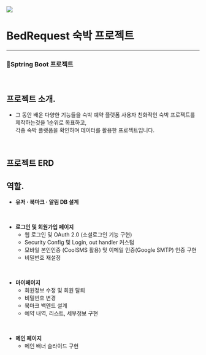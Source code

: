 <img src="https://capsule-render.vercel.app/api?type=speech&height=200&color=gradient&text=BedRequest&fontAlignY=42">

# BedRequest 숙박 프로젝트
---
### 📗Sptring Boot 프로젝트
<br>

## 프로젝트 소개.
* 그 동안 배운 다양한 기능들을 숙박 예약 플랫폼 사용자 친화적인 숙박 프로젝트를 제작하는것을 1순위로 목표하고, <br> 각종 숙박 플랫폼을 확인하며 데이터를 활용한 프로젝트입니다. 

<br>

## 프로젝트 ERD



## 역할.
* **유저 · 북마크 · 알림 DB 설계**
  
<br>

* **로그인 및 회원가입 페이지**
  * 웹 로그인 및 OAuth 2.0 (소셜로그인 기능 구현)
  * Security Config 및 Login, out handler 커스텀
  * 모바일 본인인증 (CoolSMS 활용) 및 이메일 인증(Google SMTP) 인증 구현
  * 비밀번호 재설정
    
<br>

* **마이페이지**
  * 회원정보 수정 및 회원 탈퇴
  * 비밀번호 변경
  * 북마크 백엔드 설계
  * 예약 내역, 리스트, 세부정보 구현
    
<br>

* **메인 페이지**
  * 메인 배너 슬라이드 구현


